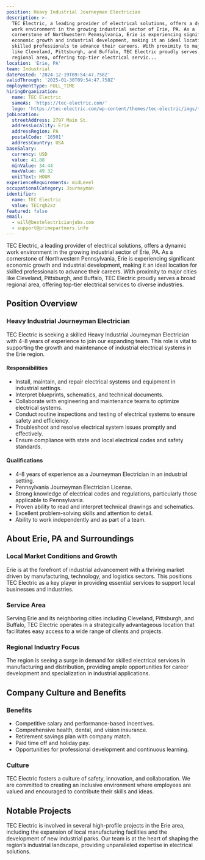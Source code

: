 ```yaml
---
position: Heavy Industrial Journeyman Electrician
description: >-
  TEC Electric, a leading provider of electrical solutions, offers a dynamic
  work environment in the growing industrial sector of Erie, PA. As a
  cornerstone of Northwestern Pennsylvania, Erie is experiencing significant
  economic growth and industrial development, making it an ideal location for
  skilled professionals to advance their careers. With proximity to major cities
  like Cleveland, Pittsburgh, and Buffalo, TEC Electric proudly serves a broad
  regional area, offering top-tier electrical servic...
location: 'Erie, PA'
team: Industrial
datePosted: '2024-12-19T09:54:47.758Z'
validThrough: '2025-01-30T09:54:47.758Z'
employmentType: FULL_TIME
hiringOrganization:
  name: TEC Electric
  sameAs: 'https://tec-electric.com/'
  logo: 'https://tec-electric.com/wp-content/themes/tec-electric/imgs/tec-logo.png'
jobLocation:
  streetAddress: 2797 Main St.
  addressLocality: Erie
  addressRegion: PA
  postalCode: '16501'
  addressCountry: USA
baseSalary:
  currency: USD
  value: 41.88
  minValue: 34.44
  maxValue: 49.32
  unitText: HOUR
experienceRequirements: midLevel
occupationalCategory: Journeyman
identifier:
  name: TEC Electric
  value: TECrqh2xz
featured: false
email:
  - will@bestelectricianjobs.com
  - support@primepartners.info
---
```




TEC Electric, a leading provider of electrical solutions, offers a dynamic work environment in the growing industrial sector of Erie, PA. As a cornerstone of Northwestern Pennsylvania, Erie is experiencing significant economic growth and industrial development, making it an ideal location for skilled professionals to advance their careers. With proximity to major cities like Cleveland, Pittsburgh, and Buffalo, TEC Electric proudly serves a broad regional area, offering top-tier electrical services to diverse industries.

## Position Overview

### Heavy Industrial Journeyman Electrician

TEC Electric is seeking a skilled Heavy Industrial Journeyman Electrician with 4-8 years of experience to join our expanding team. This role is vital to supporting the growth and maintenance of industrial electrical systems in the Erie region.

#### Responsibilities

- Install, maintain, and repair electrical systems and equipment in industrial settings.
- Interpret blueprints, schematics, and technical documents.
- Collaborate with engineering and maintenance teams to optimize electrical systems.
- Conduct routine inspections and testing of electrical systems to ensure safety and efficiency.
- Troubleshoot and resolve electrical system issues promptly and effectively.
- Ensure compliance with state and local electrical codes and safety standards.

#### Qualifications

- 4-8 years of experience as a Journeyman Electrician in an industrial setting.
- Pennsylvania Journeyman Electrician License.
- Strong knowledge of electrical codes and regulations, particularly those applicable to Pennsylvania.
- Proven ability to read and interpret technical drawings and schematics.
- Excellent problem-solving skills and attention to detail.
- Ability to work independently and as part of a team.

## About Erie, PA and Surroundings

### Local Market Conditions and Growth

Erie is at the forefront of industrial advancement with a thriving market driven by manufacturing, technology, and logistics sectors. This positions TEC Electric as a key player in providing essential services to support local businesses and industries.

### Service Area

Serving Erie and its neighboring cities including Cleveland, Pittsburgh, and Buffalo, TEC Electric operates in a strategically advantageous location that facilitates easy access to a wide range of clients and projects.

### Regional Industry Focus

The region is seeing a surge in demand for skilled electrical services in manufacturing and distribution, providing ample opportunities for career development and specialization in industrial applications.

## Company Culture and Benefits

### Benefits

- Competitive salary and performance-based incentives.
- Comprehensive health, dental, and vision insurance.
- Retirement savings plan with company match.
- Paid time off and holiday pay.
- Opportunities for professional development and continuous learning.

### Culture

TEC Electric fosters a culture of safety, innovation, and collaboration. We are committed to creating an inclusive environment where employees are valued and encouraged to contribute their skills and ideas.

## Notable Projects

TEC Electric is involved in several high-profile projects in the Erie area, including the expansion of local manufacturing facilities and the development of new industrial parks. Our team is at the heart of shaping the region’s industrial landscape, providing unparalleled expertise in electrical solutions.
